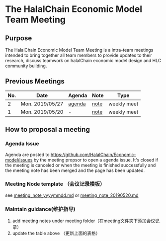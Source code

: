 # The HalalChain Economic Model Team Meeting

## Purpose

The HalalChain Economic Model Team Meeting is a intra-team meetings intended to bring together all team members to provide updates to their research, discuss teamwork on halalChain economic model design and HLC community building.

## Previous Meetings

No. |Date |Agenda	| Note |Type
---|---|---|---|---
2 |Mon. 2019/05/27| [agenda][agenda02] |[note][note02]  |weekly meet
1 |Mon. 2019/05/20|        -           |[note][note01]  |weekly meet




[agenda02]: https://github.com/HalalChain/Economic-model/issues/15

[note02]: meeting_note_20190527.md
[note01]: meeting_note_20190520.md

## How to proposal a meeting

### Agenda Issue

Agenda are posted to https://github.com/HalalChain/Economic-model/issues by the meeting propsor to open a agenda issue. It's closed if the meeting is canceled or when the meeting is finished successfully and the meeting note has been merged and the page has been updated.

### Meeting Node template （会议记录模板）

see [meeting_note_yyyymmdd.md](meeting_note_yyyymmdd.md) or [meeting_note_20190520.md](meeting_note_20190520.md)


### Maintain guidance(维护指导)

1. add meeting notes under meeting folder（在meeting文件夹下添加会议记录）
2. update the table above （更新上面的表格）
